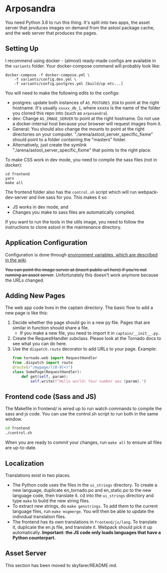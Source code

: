 # Arposandra

You need Python 3.6 to run this thing.
It's split into two apps, the asset server that produces images on demand
from the astool package cache, and the web server that produces the pages.

## Setting Up

I recommend using docker - (almost) ready-made configs are available in
the `variants` folder. Your docker-compose command will probably look like:

```
docker-compose -f docker-compose.yml \
    -f variants/config.dev.yml \
    -f variants/config.postgres.yml [build/up etc...]
```

You will need to make the following edits to the configs:

- postgres: update both instances of `AS_POSTGRES_DSN` to point at the right 
  hostname. It's usually `xxxxx_db_1`, where xxxxx is the name of the folder you
  cloned this repo into (such as `arposandra`).
- dev: Change `AS_IMAGE_SERVER` to point at the right hostname.
  Do not use a docker-internal host because your browser will request images
  from it.
- General: You should also change the mounts to point at the right directories
  on your computer. "./arena/astool_server_specific_fixme" should point
  to a folder containing the "masters" folder.
- Alternatively, just create the symlink "./arena/astool_server_specific_fixme"
  that points to the right place.

To make CSS work in dev mode, you need to compile the sass files (not in
docker):

```
cd frontend
yarn
make all
```

The frontend folder also has the `control.sh` script which will run 
webpack-dev-server and live sass for you. This makes it so

- JS works in dev mode, and
- Changes you make to sass files are automatically compiled.

If you want to run the tools in the utils image, you need to follow the instructions
to clone astool in the maintenance directory.

## Application Configuration

Configuration is done through [environment variables, which are described in the wiki](https://github.com/summertriangle-dev/arposandra/wiki/Configuration-Variables).

~~You can point the image server at (insert public url here) if you're not
running an asset server~~. Unfortunately this doesn't work anymore because the 
URLs changed. 

## Adding New Pages

The web app code lives in the captain directory. The basic flow to add a new page
is like this:

1. Decide whether the page should go in a new py file. Pages that are similar
   in function should share a file.
   - If you make a new file, you need to import it in `captain/__init__.py`.
2. Create the RequestHandler subclass. Please look at the Tornado docs to
   see what you can do here.
3. Use the `dispatch.route` decorator to add URLs to your page. Example:
   ```python
   from tornado.web import RequestHandler
   from .dispatch import route
   @route(r"/mypage/([0-9]+)")
   class SomePage(RequestHandler):
       def get(self, param):
           self.write(f"Hello world! Your number was {param}.")
   ```

## Frontend code (Sass and JS)

The Makefile in frontend/ is wired up to run watch commands to compile
the sass and js code. You can use the control.sh script to run both in
the same window.

```bash
cd frontend
./control.sh
```

When you are ready to commit your changes, run `make all` to ensure
all files are up-to-date.

## Localization

Translations exist in two places.

- The Python code uses the files in the `ui_strings` directory. To create
  a new language, duplicate en_tornado.po and en_static.po to the new 
  language code, then translate it. cd into the `ui_strings` directory
  and type `make` to build the new string files.
- To extract new strings, do `make genstrings`. To add them to the current 
  language files, run `make msgmerge`. You will then be able to update the
  individual translation files.
- The frontend has its own translations in `frontend/js/lang`. To translate
  it, duplicate the en.js file, and translate it. Webpack should pick it
  up automatically. **Important: the JS code only loads languages that
  have a Python counterpart.**

## Asset Server

This section has been moved to skyfarer/README.md.
